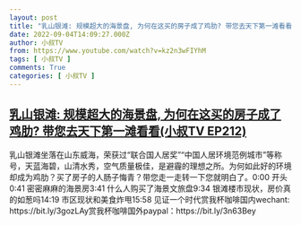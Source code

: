 ```yaml
---
layout: post
title: "乳山银滩: 规模超大的海景盘, 为何在这买的房子成了鸡肋? 带您去天下第一滩看看(小叔TV EP212)"
date: 2022-09-04T14:09:27.000Z
author: 小叔TV
from: https://www.youtube.com/watch?v=kz2n3wFIYhM
tags: [ 小叔TV ]
comments: True
categories: [ 小叔TV ]
---
```

<!--1662300567000-->
[乳山银滩: 规模超大的海景盘, 为何在这买的房子成了鸡肋? 带您去天下第一滩看看(小叔TV EP212)](https://www.youtube.com/watch?v=kz2n3wFIYhM)
------

<div>
乳山银滩坐落在山东威海，荣获过“联合国人居奖”“中国人居环境范例城市”等称号，天蓝海碧，山清水秀，空气质量极佳，是避霾的理想之所。为何如此好的环境却成为鸡肋？买了房子的人肠子悔青？带您走一走转一下您就明白了。0:00 开头0:41 密密麻麻的海景房3:41 什么人购买了海景文旅盘9:34 银滩楼市现状，房价真的如葱吗14:19 市区现状和美食炸甩15:58 见证一个时代赏我杯咖啡国内wechant: https://bit.ly/3gozLAy赏我杯咖啡国外paypal：https://bit.ly/3n63Bey
</div>
